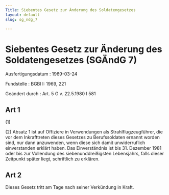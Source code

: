 ```yaml
---
Title: Siebentes Gesetz zur Änderung des Soldatengesetzes
layout: default
slug: sg_ndg_7

---
```


# Siebentes Gesetz zur Änderung des Soldatengesetzes (SGÄndG 7)

Ausfertigungsdatum
:   1969-03-24

Fundstelle
:   BGBl I: 1969, 221

Geändert durch
:   Art. 5 G v. 22.5.1980 I 581


## Art 1

(1)

(2) Absatz 1 ist auf Offiziere in Verwendungen als
Strahlflugzeugführer, die vor dem Inkrafttreten dieses Gesetzes zu
Berufssoldaten ernannt worden sind, nur dann anzuwenden, wenn diese
sich damit unwiderruflich einverstanden erklärt haben. Das
Einverständnis ist bis 31. Dezember 1981 oder bis zur Vollendung des
siebenunddreißigsten Lebensjahrs, falls dieser Zeitpunkt später liegt,
schriftlich zu erklären.


## Art 2

Dieses Gesetz tritt am Tage nach seiner Verkündung in Kraft.

